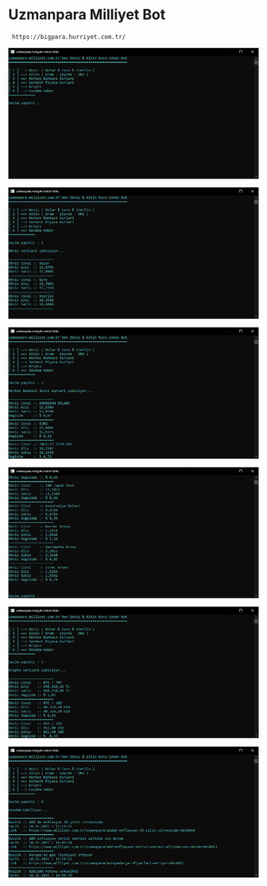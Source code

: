 # Uzmanpara Milliyet Bot
```sh
 https://bigpara.hurriyet.com.tr/
```

[![](https://github.com/TurkoBey/Uzmanpara-Bot/blob/main/gorseller/1.PNG)](https://github.com/TurkoBey/Uzmanpara-Bot/blob/main/gorseller/1.PNG)

[![](https://github.com/TurkoBey/Uzmanpara-Bot/blob/main/gorseller/2.PNG)](https://github.com/TurkoBey/Uzmanpara-Bot/blob/main/gorseller/2.PNG)

[![](https://github.com/TurkoBey/Uzmanpara-Bot/blob/main/gorseller/3.PNG)](https://github.com/TurkoBey/Uzmanpara-Bot/blob/main/gorseller/3.PNG)

[![](https://github.com/TurkoBey/Uzmanpara-Bot/blob/main/gorseller/4.PNG)](https://github.com/TurkoBey/Uzmanpara-Bot/blob/main/gorseller/4.PNG)

[![](https://github.com/TurkoBey/Uzmanpara-Bot/blob/main/gorseller/5.PNG)](https://github.com/TurkoBey/Uzmanpara-Bot/blob/main/gorseller/5.PNG)

[![](https://github.com/TurkoBey/Uzmanpara-Bot/blob/main/gorseller/6.PNG)](https://github.com/TurkoBey/Uzmanpara-Bot/blob/main/gorseller/6.PNG)



